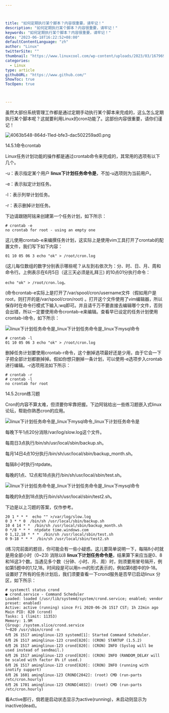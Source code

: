 ```yaml
---



title: "如何定期执行某个脚本？内容很重要，请牢记！"
description: "如何定期执行某个脚本？内容很重要，请牢记！"
keywords: "如何定期执行某个脚本？内容很重要，请牢记！"
date: "2023-06-18T16:22:52+08:00"
defaultContentLanguage: "zh"
author: "Linux"
twitterSite: ""
thumbnail: "https://www.linuxcool.com/wp-content/uploads/2023/03/1679695359651_0.png"
categories:
  - Linux
type: article
githubURL: "https://www.github.com/"
ShowToc: true
TocOpen: true



---
```


虽然大部份系统管理工作都是通过定期手动执行某个脚本来完成的，这么怎么定期执行某个脚本呢？这就要利用Linux的cron功能了。这部份内容很重要，请你们谨记！

![4063b548-864d-11ed-bfe3-dac502259ad0.png](https://www.linuxcool.com/wp-content/uploads/2023/03/1679695359651_0.png)

14.5.1命令crontab

Linux任务计划功能的操作都是通过crontab命令来完成的，其常用的选项有以下几个。

-u：表示指定某个用户 **linux下计划任务命令是**，不加-u选项则为当前用户。

-e：表示拟定计划任务。

-l：表示列举计划任务。

-r：表示删掉计划任务。

下边请跟随阿铭来创建第一个任务计划，如下所示：

```
# crontab -e
no crontab for root - using an empty one
```

这儿使用crontab-e来编撰任务计划，这实际上是使用vim工具打开了crontab的配置文件，我们写下如下内容：

```
01 10 05 06 3 echo "ok" > /root/cron.log
```

(这儿每位数组的数字分别表示哪些呢？从左到右依次为：分、时、日、月、周和命令行。上例表示在6月5日（这三天必须是礼拜三) 的10点01分执行命令：

```
echo "ok" > /root/cron.log。
```

(命令crontab-e实际上是打开了/var/spool/cron/username文件（假如用户是root，则打开的是/var/spool/cron/root) 。打开这个文件使用了vim编辑器，所以保存时在命令行模式下输入:wq即可。并且请千万不要直接去编辑哪个文件，否则会出错，所以一定要使用命令crontab-e来编辑。查看早已设定的任务计划使用crontab-l命令，如下所示：

![linux下计划任务命令是_linux下计划任务命令是_linux下mysql命令](https://www.linuxcool.com/wp-content/uploads/2023/03/1679695359651_1.png)

```
# crontab -l
01 10 05 06 3 echo "ok" > /root/cron.log
```

删掉任务计划要使用crontab-r命令，这个删掉选项最好还是少用，由于它会一下子把全部计划都删掉掉。假如你想只删掉一条计划，可以使用-e选项步入crontab进行编辑。-r选项用法如下所示：

```
# crontab -r
# crontab -l
no crontab for root
```

14.5.2cron练习题

Cron的内容不算太难，但须要你牢靠把握。下边阿铭给出一些练习题嵌入式linux论坛，帮助你熟悉cron的应用。

![linux下计划任务命令是_linux下mysql命令_linux下计划任务命令是](https://www.linuxcool.com/wp-content/uploads/2023/03/1679695359651_2.png)

每晚下午1点20分消除/var/log/slow.log这个文件。

每周日3点执行/bin/sh/usr/local/sbin/backup.sh。

每月14日4点10分执行/bin/sh/usr/local/sbin/backup_month.sh。

每隔8小时执行ntpdate。

每晚的1点、12点和18点执行/bin/sh/usr/local/sbin/test.sh。

![linux下计划任务命令是_linux下计划任务命令是_linux下mysql命令](https://www.linuxcool.com/wp-content/uploads/2023/03/1679695359651_3.jpg)

每晚的9点到18点执行/bin/sh/usr/local/sbin/test2.sh。

下边是以上习题的答案，仅作参考。

```
20 1 * * *  echo "" >/var/log/slow.log
0 3 * * 0  /bin/sh /usr/local/sbin/backup.sh
10 4 14 * *  /bin/sh /usr/local/sbin/backup_month.sh
0 */8 * * *  ntpdate time.windows.com
0 1,12,18 * * *  /bin/sh /usr/local/sbin/test.sh
0 9-18 * * *  /bin/sh /usr/local/sbin/test2.sh
```

(练习完前面的题目，你可能会有一些小疑惑。这儿要简单说明一下，每隔8小时就是用全部小时（0~23) 消除以8 **linux下计划任务命令是**，结果算下来应当是0、8和16这3个数。当遇见多个数（分钟、小时、月、周）时，则须要用冒号隔开，例如第5题中的1,12,18。时间段是可以用n-m的形式表示的，例如第6题中的9-18。设置好了所有的任务计划后，我们须要查看一下crond服务是否早已启动linux 分区，如下所示：

```
# systemctl status crond
● crond.service - Command Scheduler
Loaded: loaded (/usr/lib/systemd/system/crond.service; enabled; vendor preset: enabled)
Active: active (running) since Fri 2020-06-26 1517 CST; 1h 22min ago
Main PID: 820 (crond)
Tasks: 1 (limit: 11353)
Memory: 1.9M
CGroup: /system.slice/crond.service
└─820 /usr/sbin/crond -n
6月 26 1517 aminglinux-123 systemd[1]: Started Command Scheduler.
6月 26 1517 aminglinux-123 crond[820]: (CRON) STARTUP (1.5.2)
6月 26 1517 aminglinux-123 crond[820]: (CRON) INFO (Syslog will be used instead of sendmail.)
6月 26 1517 aminglinux-123 crond[820]: (CRON) INFO (RANDOM_DELAY will be scaled with factor 8% if used.)
6月 26 1517 aminglinux-123 crond[820]: (CRON) INFO (running with inotify support)
6月 26 1601 aminglinux-123 CROND[2042]: (root) CMD (run-parts /etc/cron.hourly)
6月 26 1701 aminglinux-123 CROND[4032]: (root) CMD (run-parts /etc/cron.hourly)
```

看Active那行，倘若是启动状态显示为active(running)，未启动则显示为inactive(dead)。